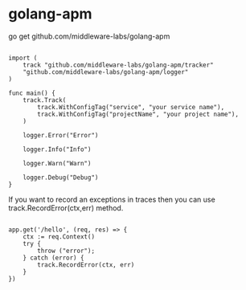 # golang-apm

go get github.com/middleware-labs/golang-apm


```golang

import (
	track "github.com/middleware-labs/golang-apm/tracker"
	"github.com/middleware-labs/golang-apm/logger"
)

func main() {
	track.Track(
		track.WithConfigTag("service", "your service name"),
		track.WithConfigTag("projectName", "your project name"),
	)
	
	logger.Error("Error")
	
	logger.Info("Info")
	
	logger.Warn("Warn")
	
	logger.Debug("Debug")
}

```

If you want to record an exceptions in traces then you can use track.RecordError(ctx,err) method.

```golang

app.get('/hello', (req, res) => {
    ctx := req.Context()
    try {
        throw ("error");
    } catch (error) {
        track.RecordError(ctx, err)
    }
})

```

